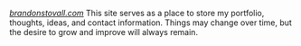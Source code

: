 [*brandonstovall.com*](http://brandonstovall.com)
This site serves as a place to store my portfolio, thoughts, ideas, and contact information.
Things may change over time, but the desire to grow and improve will always remain.
